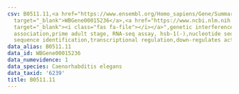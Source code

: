 ```yaml
---
csv: B0511.11,<a href="https://www.ensembl.org/Homo_sapiens/Gene/Summary?db=core;g=WBGene00015236"
  target="_blank">WBGene00015236</a>,<a href="https://www.ncbi.nlm.nih.gov/pubmed/30894454"
  target="_blank"><i class="fas fa-file"></i></a>",genetic interference,functional
  association,prime adult stage, RNA-seq assay, hsb-1(-),nucleotide sequence identification,nucleotide
  sequence identification,transcriptional regulation,down-regulates activity
data_alias: B0511.11
data_id: WBGene00015236
data_numevidence: 1
data_species: Caenorhabditis elegans
data_taxid: '6239'
title: B0511.11
---
```

